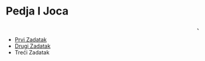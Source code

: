 
<html>
<head>
  <title>JOCA JE CAAAR</title>
    <meta charset="UTF-8">
    <meta name = "description" content="blabla">
    <meta name="keywords" content="blabla">
    <meta name="author" content="Pedja i Joca">
  </head>
<body>
    <h1>Pedja I Joca</h1>
<marquee>Joca Car</marquee>
<ul>
    <li> <a href="prvi-zadatak.html">Prvi Zadatak</a></li>
  <li><a href="drugi-zadatak.html">Drugi Zadatak</a></li>
    <li>Treći Zadatak</li>
</ul>
</body>
</html>
